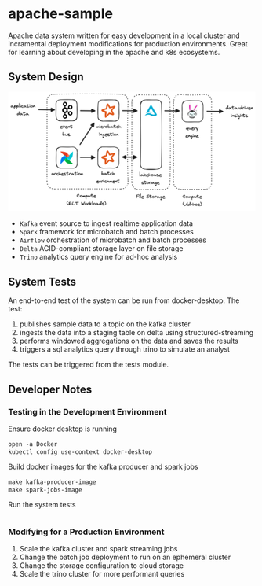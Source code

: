 # apache-sample
Apache data system written for easy development in a local cluster and incramental deployment modifications for production environments. Great for learning about developing in the apache and k8s ecosystems.

## System Design

![](system-design.png)

- `Kafka` event source to ingest realtime application data
- `Spark` framework for microbatch and batch processes
- `Airflow` orchestration of microbatch and batch processes
- `Delta` ACID-compliant storage layer on file storage
- `Trino` analytics query engine for ad-hoc analysis

## System Tests

An end-to-end test of the system can be run from docker-desktop. The test:

1. publishes sample data to a topic on the kafka cluster
2. ingests the data into a staging table on delta using structured-streaming
3. performs windowed aggregations on the data and saves the results
4. triggers a sql analytics query through trino to simulate an analyst

The tests can be triggered from the tests module.


## Developer Notes

### Testing in the Development Environment
Ensure docker desktop is running
```shell
open -a Docker
kubectl config use-context docker-desktop
```

Build docker images for the kafka producer and spark jobs
```shell
make kafka-producer-image
make spark-jobs-image
```

Run the system tests
```shell

```


### Modifying for a Production Environment

1. Scale the kafka cluster and spark streaming jobs
2. Change the batch job deployment to run on an ephemeral cluster
3. Change the storage configuration to cloud storage
4. Scale the trino cluster for more performant queries
